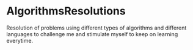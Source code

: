 # AlgorithmsResolutions
Resolution of problems using different types of algorithms and different languages to challenge me and stimulate myself to keep on learning everytime.
